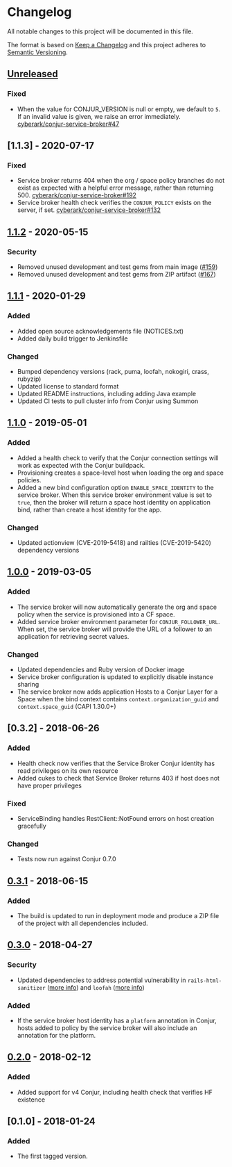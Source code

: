 # Changelog
All notable changes to this project will be documented in this file.

The format is based on [Keep a Changelog](http://keepachangelog.com/en/1.0.0/)
and this project adheres to [Semantic Versioning](http://semver.org/spec/v2.0.0.html).

## [Unreleased]

### Fixed
- When the value for CONJUR_VERSION is null or empty,
  we default to `5`. If an invalid value is given,
  we raise an error immediately.
  [cyberark/conjur-service-broker#47](https://github.com/cyberark/conjur-service-broker/issues/47)

## [1.1.3] - 2020-07-17

### Fixed
- Service broker returns 404 when the org / space policy branches do not exist
  as expected with a helpful error message, rather than returning 500.
  [cyberark/conjur-service-broker#192](https://github.com/cyberark/conjur-service-broker/issues/192)
- Service broker health check verifies the `CONJUR_POLICY` exists on the server, if set.
  [cyberark/conjur-service-broker#132](https://github.com/cyberark/conjur-service-broker/issues/132)

## [1.1.2] - 2020-05-15

### Security
- Removed unused development and test gems from main image ([#159](https://github.com/cyberark/conjur-service-broker/issues/159))
- Removed unused development and test gems from ZIP artifact ([#167](https://github.com/cyberark/conjur-service-broker/issues/167))

## [1.1.1] - 2020-01-29
### Added
- Added open source acknowledgements file (NOTICES.txt)
- Added daily build trigger to Jenkinsfile

### Changed
- Bumped dependency versions (rack, puma, loofah, nokogiri, crass, rubyzip)
- Updated license to standard format
- Updated README instructions, including adding Java example
- Updated CI tests to pull cluster info from Conjur using Summon

## [1.1.0] - 2019-05-01
### Added
- Added a health check to verify that the Conjur connection settings will work as
  expected with the Conjur buildpack.
- Provisioning creates a space-level host when loading the org and space policies.
- Added a new bind configuration option `ENABLE_SPACE_IDENTITY` to the service
  broker. When this service broker environment value is set to `true`, then the broker
  will return a space host identity on application bind, rather than create a host
  identity for the app.

### Changed
- Updated actionview (CVE-2019-5418) and railties (CVE-2019-5420) dependency versions

## [1.0.0] - 2019-03-05
### Added
- The service broker will now automatically generate the org and space policy when
  the service is provisioned into a CF space.
- Added service broker environment parameter for `CONJUR_FOLLOWER_URL`. When set, the
  service broker will provide the URL of a follower to an application for retrieving secret
  values.

### Changed
- Updated dependencies and Ruby version of Docker image
- Service broker configuration is updated to explicitly disable instance sharing
- The service broker now adds application Hosts to a Conjur Layer for a Space when the
  bind context contains `context.organization_guid` and `context.space_guid` (CAPI 1.30.0+)

## [0.3.2] - 2018-06-26

### Added
- Health check now verifies that the Service Broker Conjur identity has read privileges on its own resource
- Added cukes to check that Service Broker returns 403 if host does not have proper privileges

### Fixed
- ServiceBinding handles RestClient::NotFound errors on host creation gracefully

### Changed
- Tests now run against Conjur 0.7.0

## [0.3.1] - 2018-06-15
### Added
- The build is updated to run in deployment mode and produce a ZIP file of the project with all dependencies included.

## [0.3.0] - 2018-04-27
### Security
- Updated dependencies to address potential vulnerability in `rails-html-sanitizer` ([more info](https://nvd.nist.gov/vuln/detail/CVE-2018-3741)) and `loofah` ([more info](https://github.com/flavorjones/loofah/issues/144))

### Added
- If the service broker host identity has a `platform` annotation in Conjur, hosts added to policy by the service broker will also include an annotation for the platform.

## [0.2.0] - 2018-02-12
### Added
- Added support for v4 Conjur, including health check that verifies HF existence

## [0.1.0] - 2018-01-24
### Added
- The first tagged version.

[Unreleased]: https://github.com/cyberark/conjur-service-broker/compare/v1.1.2...HEAD
[1.1.2]: https://github.com/cyberark/conjur-service-broker/compare/v1.1.1...v1.1.2
[1.1.1]: https://github.com/cyberark/conjur-service-broker/compare/v1.1.0...v1.1.1
[1.1.0]: https://github.com/cyberark/conjur-service-broker/compare/v1.0.0...v1.1.0
[1.0.0]: https://github.com/cyberark/conjur-service-broker/compare/v0.3.1...v1.0.0
[0.3.1]: https://github.com/cyberark/conjur-service-broker/compare/v0.3.0...v0.3.1
[0.3.0]: https://github.com/cyberark/conjur-service-broker/compare/v0.2.0...v0.3.0
[0.2.0]: https://github.com/cyberark/conjur-service-broker/compare/v0.1.0...v0.2.0
